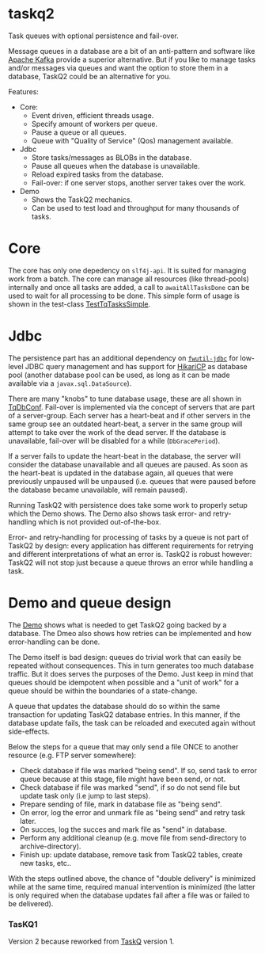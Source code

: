# taskq2
Task queues with optional persistence and fail-over.

Message queues in a database are a bit of an anti-pattern and software like [Apache Kafka](https://kafka.apache.org/)
provide a superior alternative. But if you like to manage tasks and/or messages via queues
and want the option to store them in a database, TaskQ2 could be an alternative for you.

Features:
  - Core:
    - Event driven, efficient threads usage. 
    - Specify amount of workers per queue. 
    - Pause a queue or all queues.
    - Queue with "Quality of Service" (Qos) management available.
  - Jdbc
    - Store tasks/messages as BLOBs in the database.
    - Pause all queues when the database is unavailable.
    - Reload expired tasks from the database.
    - Fail-over: if one server stops, another server takes over the work.
  - Demo
    - Shows the TaskQ2 mechanics.
    - Can be used to test load and throughput for many thousands of tasks. 

# Core

The core has only one depedency on `slf4j-api`. It is suited for managing work from a batch.
The core can manage all resources (like thread-pools) internally and once all tasks are added,
a call to `awaitAllTasksDone` can be used to wait for all processing to be done.
This simple form of usage is shown in the test-class [TestTqTasksSimple](./taskq2-core/src/test/java/com/github/fwi/taskq2/TestTqTasksSimple.java). 

# Jdbc

The persistence part has an additional dependency on [`fwutil-jdbc`](https://github.com/fwi/fwutil-jdbc)
for low-level JDBC query management and has support for [HikariCP](https://github.com/brettwooldridge/HikariCP) as database pool
(another database pool can be used, as long as it can be made available via a `javax.sql.DataSource`).

There are many "knobs" to tune database usage, 
these are all shown in [TqDbConf](./taskq2-jdbc/src/main/java/com/github/fwi/taskq2/db/TqDbConf.java).
Fail-over is implemented via the concept of servers that are part of a server-group.
Each server has a heart-beat and if other servers in the same group see an outdated heart-beat,
a server in the same group will attempt to take over the work of the dead server.
If the database is unavailable, fail-over will be disabled for a while (`DbGracePeriod`).
 
If a server fails to update the heart-beat in the database, the server will consider the database unavailable
and all queues are paused. As soon as the heart-beat is updated in the database again,
all queues that were previously unpaused will be unpaused (i.e. queues that were paused 
before the database became unavailable, will remain paused).

Running TaskQ2 with persistence does take some work to properly setup which the Demo shows.
The Demo also shows task error- and retry-handling which is not provided out-of-the-box.

Error- and retry-handling for processing of tasks by a queue is not part of TaskQ2 by design:
every application has different requirements for retrying and different interpretations of what an error is.
TaskQ2 is robust however: TaskQ2 will not stop just because a queue throws an error while handling a task. 

# Demo and queue design

The [Demo](./taskq2-demo/src/main/java/com/github/fwi/taskq2/demo/Demo.java) 
shows what is needed to get TaskQ2 going backed by a database. 
The Dmeo also shows how retries can be implemented and how error-handling can be done.

The Demo itself is bad design: queues do trivial work that can easily be repeated without consequences.
This in turn generates too much database traffic. But it does serves the purposes of the Demo.
Just keep in mind that queues should be idempotent when possible 
and a "unit of work" for a queue should be within the boundaries of a state-change.

A queue that updates the database should do so within the same transaction for updating TaskQ2 database entries.
In this manner, if the database update fails, the task can be reloaded and executed again without side-effects.

Below the steps for a queue that may only send a file ONCE to another resource (e.g. FTP server somewhere):
  - Check database if file was marked "being send". If so, send task to error queue because at this stage, file might have been send, or not.
  - Check database if file was marked "send", if so do not send file but update task only (i.e jump to last steps).
  - Prepare sending of file, mark in database file as "being send".
  - On error, log the error and unmark file as "being send" and retry task later.
  - On succes, log the succes and mark file as "send" in database.
  - Perform any additional cleanup (e.g. move file from send-directory to archive-directory).
  - Finish up: update database, remove task from TaskQ2 tables, create new tasks, etc..
  
With the steps outlined above, the chance of "double delivery" is minimized while at the same time,
required manual intervention is minimized (the latter is only required when the database updates fail
after a file was or failed to be delivered).

### TasKQ1

Version 2 because reworked from [TaskQ](https://github.com/fwi/TaskQ) version 1.
